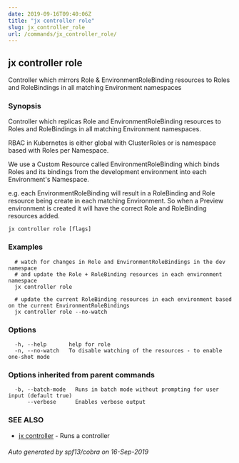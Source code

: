 ```yaml
---
date: 2019-09-16T09:40:06Z
title: "jx controller role"
slug: jx_controller_role
url: /commands/jx_controller_role/
---
```

## jx controller role

Controller which mirrors Role & EnvironmentRoleBinding resources to Roles and RoleBindings in all matching Environment namespaces

### Synopsis

Controller which replicas Role and EnvironmentRoleBinding resources to Roles and RoleBindings in all matching Environment namespaces. 

RBAC in Kubernetes is either global with ClusterRoles or is namespace based with Roles per Namespace. 

We use a Custom Resource called EnvironmentRoleBinding which binds Roles and its bindings from the development environment into each Environment's Namespace. 

e.g. each EnvironmentRoleBinding will result in a RoleBinding and Role resource being create in each matching Environment. So when a Preview environment is created it will have the correct Role and RoleBinding resources added.

```
jx controller role [flags]
```

### Examples

```
  # watch for changes in Role and EnvironmentRoleBindings in the dev namespace
  # and update the Role + RoleBinding resources in each environment namespace
  jx controller role
  
  # update the current RoleBinding resources in each environment based on the current EnvironmentRoleBindings
  jx controller role --no-watch
```

### Options

```
  -h, --help       help for role
  -n, --no-watch   To disable watching of the resources - to enable one-shot mode
```

### Options inherited from parent commands

```
  -b, --batch-mode   Runs in batch mode without prompting for user input (default true)
      --verbose      Enables verbose output
```

### SEE ALSO

* [jx controller](/commands/jx_controller/)	 - Runs a controller

###### Auto generated by spf13/cobra on 16-Sep-2019
